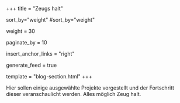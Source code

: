+++
title = "Zeugs halt"

sort_by="weight"
#sort_by="weight"

weight = 30

paginate_by = 10

insert_anchor_links = "right"

generate_feed = true

template = "blog-section.html"
+++

Hier sollen einige ausgewählte Projekte vorgestellt und der Fortschritt dieser veranschaulicht werden. Alles möglich Zeug halt.
